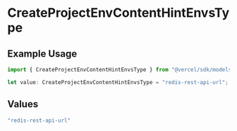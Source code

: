# CreateProjectEnvContentHintEnvsType

## Example Usage

```typescript
import { CreateProjectEnvContentHintEnvsType } from "@vercel/sdk/models/operations";

let value: CreateProjectEnvContentHintEnvsType = "redis-rest-api-url";
```

## Values

```typescript
"redis-rest-api-url"
```